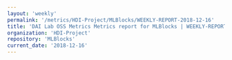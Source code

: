 ```yaml
---
layout: 'weekly'
permalink: '/metrics/HDI-Project/MLBlocks/WEEKLY-REPORT-2018-12-16'
title: 'DAI Lab OSS Metrics Metrics report for MLBlocks | WEEKLY-REPORT-2018-12-16'
organization: 'HDI-Project'
repository: 'MLBlocks'
current_date: '2018-12-16'
---
```

